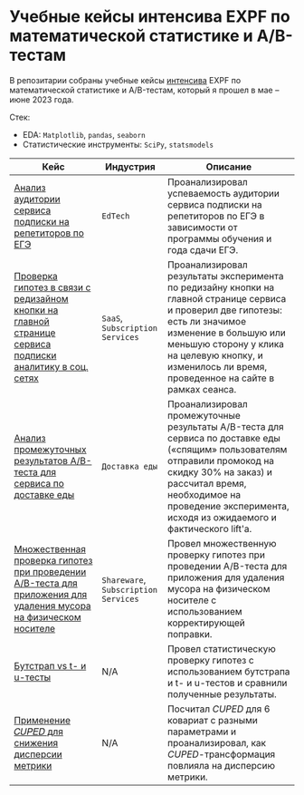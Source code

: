 # Учебные кейсы интенсива EXPF по математической статистике и A/B-тестам

В репозитарии собраны учебные кейсы [интенсива](https://expf.ru/ab_course) EXPF по математической статистике и A/B-тестам, который я прошел в мае – июне 2023 года.

Стек:
- EDA: `Matplotlib`, `pandas`, `seaborn`
- Статистические инструменты: `SciPy`, `statsmodels`

| Кейс                                                                                                                                         | Индустрия                            | Описание                                                                                                                                                                                                                                                          |
|----------------------------------------------------------------------------------------------------------------------------------------------|--------------------------------------|-------------------------------------------------------------------------------------------------------------------------------------------------------------------------------------------------------------------------------------------------------------------|
| [Анализ аудитории сервиса подписки на репетиторов по ЕГЭ](./tutors-service-users-analysis)                                                   | `EdTech`                             | Проанализировал успеваемость аудитории сервиса подписки на репетиторов по ЕГЭ в зависимости от программы обучения и года сдачи ЕГЭ.                                                                                                                               |
| [Проверка гипотез в связи с редизайном кнопки на главной странице сервиса подписки аналитику в соц. сетях](./button-redesign-tests)          | `SaaS`, `Subscription Services`      | Проанализировал результаты эксперимента по редизайну кнопки на главной странице сервиса и проверил две гипотезы: есть ли значимое изменение в большую или меньшую сторону у клика на целевую кнопку, и изменилось ли время, проведенное на сайте в рамках сеанса. | 
| [Анализ промежуточных результатов A/B-теста для сервиса по доставке еды](./food-delivery-ab)                                                 | `Доставка еды`                       | Проанализировал промежуточные результаты A/B-теста для сервиса по доставке еды («спящим» пользователям отправили промокод на скидку 30% на заказ) и рассчитал время, необходимое на проведение эксперимента, исходя из ожидаемого и фактического lift'а.          |                                                                                                                                                                                                                                                   |
| [Множественная проверка гипотез при проведении A/B-теста для приложения для удаления мусора на физическом носителе](./gc-app-multiple-tests) | `Shareware`, `Subscription Services` | Провел множественную проверку гипотез при проведении A/B-теста для приложения для удаления мусора на физическом носителе с использованием корректирующей поправки.                                                                                                |
| [Бутстрап vs t- и u-тесты](./bootstrap-vs-tests)                                                                                             | N/A                                  | Провел статистическую проверку гипотез с использованием бутстрапа и t- и u-тестов и сравнили полученные результаты.                                                                                                                                               |
| [Применение 𝐶𝑈𝑃𝐸𝐷 для снижения дисперсии метрики](./cuped)                                                                                  | N/A                                  | Посчитал $CUPED$ для 6 ковариат с разными параметрами и проанализировал, как $CUPED$-трансформация повлияла на дисперсию метрики.                                                                                                                                 |
